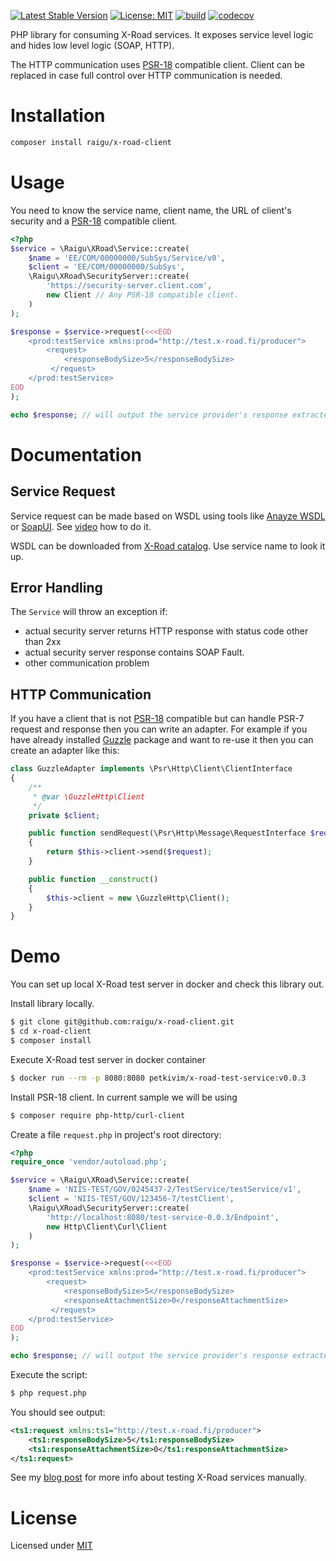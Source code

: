 [![Latest Stable Version](https://poser.pugx.org/raigu/x-road-client/v/stable)](https://packagist.org/packages/raigu/x-road-client)
[![License: MIT](https://img.shields.io/badge/License-MIT-blue.svg)](LICENSE)
[![build](https://github.com/raigu/x-road-client/workflows/build/badge.svg)](https://github.com/raigu/x-road-client/actions)
[![codecov](https://codecov.io/gh/raigu/x-road-client/branch/master/graph/badge.svg)](https://codecov.io/gh/raigu/x-road-client)


PHP library for consuming X-Road services. It exposes service level logic and hides low level logic (SOAP, HTTP).

The HTTP communication uses [PSR-18](https://www.php-fig.org/psr/psr-18/) compatible client.
Client can be replaced in case full control over HTTP communication is needed.

# Installation

```bash
composer install raigu/x-road-client
```

# Usage 

You need to know the service name, client name, the URL of client's security and a [PSR-18](https://www.php-fig.org/psr/psr-18/) compatible client.

```php
<?php
$service = \Raigu\XRoad\Service::create(
    $name = 'EE/COM/00000000/SubSys/Service/v0',
    $client = 'EE/COM/00000000/SubSys',
    \Raigu\XRoad\SecurityServer::create(
        'https://security-server.client.com',
        new Client // Any PSR-18 compatible client.    
    )
);

$response = $service->request(<<<EOD
    <prod:testService xmlns:prod="http://test.x-road.fi/producer">
        <request>
            <responseBodySize>5</responseBodySize>
         </request>
    </prod:testService>
EOD
);

echo $response; // will output the service provider's response extracted from SOAP envelope 
```


# Documentation

## Service Request

Service request can be made based on WSDL using tools like [Anayze WSDL](https://www.wsdl-analyzer.com/) or [SoapUI](https://www.soapui.org/).
See [video](https://www.youtube.com/watch?v=ziQIwlTtPLA) how to do it.

WSDL can be downloaded from [X-Road catalog](https://x-tee.ee/catalogue/EE). Use service name to look it up.

## Error Handling

The `Service` will throw an exception if:
* actual security server returns HTTP response with status code other than 2xx
* actual security server response contains SOAP Fault.
* other communication problem

## HTTP Communication

If you have a client that is not [PSR-18](https://www.php-fig.org/psr/psr-18/)  compatible but can handle PSR-7 request and response then you 
can write an adapter. For example if you have already installed [Guzzle](https://github.com/guzzle/guzzle/)
package and want to re-use it then you can create an adapter like this:

```php
class GuzzleAdapter implements \Psr\Http\Client\ClientInterface
{
    /**
     * @var \GuzzleHttp\Client
     */
    private $client;

    public function sendRequest(\Psr\Http\Message\RequestInterface $request): \Psr\Http\Message\ResponseInterface
    {
        return $this->client->send($request);
    }

    public function __construct()
    {
        $this->client = new \GuzzleHttp\Client();
    }
}
```

# Demo 

You can set up local X-Road test server in docker and check this library out.

Install library locally.

```bash
$ git clone git@github.com:raigu/x-road-client.git
$ cd x-road-client
$ composer install
```

Execute X-Road test server in docker container
```bash
$ docker run --rm -p 8080:8080 petkivim/x-road-test-service:v0.0.3
```

Install PSR-18 client. In current sample we will be using 
```bash
$ composer require php-http/curl-client
```

Create a file `request.php` in project's root directory:

```php
<?php
require_once 'vendor/autoload.php';

$service = \Raigu\XRoad\Service::create(
    $name = 'NIIS-TEST/GOV/0245437-2/TestService/testService/v1',
    $client = 'NIIS-TEST/GOV/123456-7/testClient',
    \Raigu\XRoad\SecurityServer::create(
        'http://localhost:8080/test-service-0.0.3/Endpoint',
        new Http\Client\Curl\Client
    )
);

$response = $service->request(<<<EOD
    <prod:testService xmlns:prod="http://test.x-road.fi/producer">
        <request>
            <responseBodySize>5</responseBodySize>
            <responseAttachmentSize>0</responseAttachmentSize>
         </request>
    </prod:testService>
EOD
);

echo $response; // will output the service provider's response extracted from SOAP envelope 
``` 

Execute the script:

```bash
$ php request.php
```

You should see output:

```xml
<ts1:request xmlns:ts1="http://test.x-road.fi/producer">
    <ts1:responseBodySize>5</ts1:responseBodySize>
    <ts1:responseAttachmentSize>0</ts1:responseAttachmentSize>
</ts1:request>
```

See my [blog post](https://medium.com/@raigur/how-to-make-x-road-service-requests-manually-for-debugging-purposes-9319b2d5e630) for more info about testing X-Road services manually.

# License

Licensed under [MIT](LICENSE)
